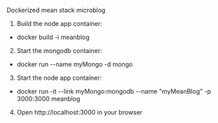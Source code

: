 Dockerized mean stack microblog

1. Build the node app container: 
  * docker build -i meanblog
2. Start the mongodb container: 
  * docker run --name myMongo -d mongo
3. Start the node app container: 
  * docker run -it --link myMongo:mongodb --name "myMeanBlog" -p 3000:3000 meanblog 
4. Open http://localhost:3000 in your browser
